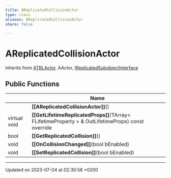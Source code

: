 ```yaml
---
title: AReplicatedCollisionActor
type: class
aliases: AReplicatedCollisionActor
share: false

---
```


# AReplicatedCollisionActor





Inherits from [ATBLActor](/docs/SDK/Source/Classes/classATBLActor.md), AActor, [IReplicatedSubobjectInterface](/docs/SDK/Source/Classes/classIReplicatedSubobjectInterface.md)

## Public Functions

|                | Name           |
| -------------- | -------------- |
| | **[[AReplicatedCollisionActor]]**() |
| virtual void | **[[GetLifetimeReplicatedProps]]**(TArray< FLifetimeProperty > & OutLifetimeProps) const override |
| bool | **[[GetReplicatedCollision]]**() |
| void | **[[OnCollisionChanged]]**(bool bEnabled) |
| void | **[[SetReplicatedCollision]]**(bool bEnabled) |

-------------------------------

Updated on 2023-07-04 at 02:30:58 +0200